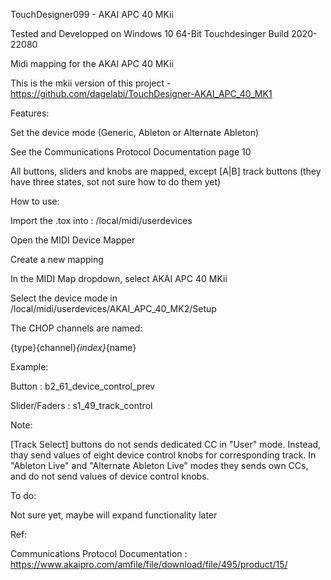 TouchDesigner099 - AKAI APC 40 MKii

Tested and Developped on Windows 10 64-Bit Touchdesinger Build 2020-22080

Midi mapping for the AKAI APC 40 MKii

This is the mkii version of this project - https://github.com/dagelabi/TouchDesigner-AKAI_APC_40_MK1

Features:

Set the device mode (Generic, Ableton or Alternate Ableton)

See the Communications Protocol Documentation page 10

All buttons, sliders and knobs are mapped, except [A|B] track buttons (they have three states, sot not sure how to do them yet)

How to use:

Import the .tox into : /local/midi/userdevices

Open the MIDI Device Mapper

Create a new mapping

In the MIDI Map dropdown, select AKAI APC 40 MKii

Select the device mode in /local/midi/userdevices/AKAI_APC_40_MK2/Setup

The CHOP channels are named:

{type}{channel}_{index}_{name}

Example:

Button : b2_61_device_control_prev

Slider/Faders : s1_49_track_control

Note:

[Track Select] buttons do not sends dedicated CC in "User" mode. Instead, thay send values of eight device control knobs for corresponding track. In "Ableton Live" and "Alternate Ableton Live" modes they sends own CCs, and do not send values of device control knobs. 

To do:

Not sure yet, maybe will expand functionality later

Ref:

Communications Protocol Documentation : https://www.akaipro.com/amfile/file/download/file/495/product/15/
